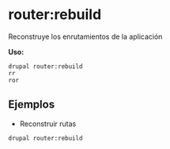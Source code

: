# router:rebuild
Reconstruye los enrutamientos de la aplicación

**Uso:**
```
drupal router:rebuild
rr
ror
```

## Ejemplos
* Reconstruir rutas
```
drupal router:rebuild
```
